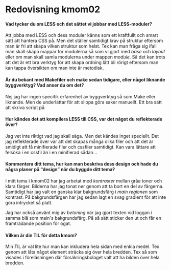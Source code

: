 ---
---
Redovisning kmom02
=========================


#### Vad tycker du om LESS och det sättet vi jobbar med LESS-moduler?
Att jobba med LESS och dess moduler känns som ett kraftfullt och smart sätt att hantera CSS på. Men det ställer samtidigt krav på struktur eftersom man är fri att skapa vilken struktur som helst. Tex kan man fråga sig ifall man skall skapa mappar för modulerna så som vi gjort med *base* och *layout* eller om man skall samla modulerna under mappen *module*. Så det kan trots att det är ett bra verktyg för att skapa ordning lätt bli rörigt eftersom man kan tappa översikten om man inte är metodisk.

#### Är du bekant med Makefiler och make sedan tidigare, eller något liknande byggverktyg? Vad anser du om det?
Nej jag har ingen specifik erfarenhet av byggverktyg så som Make eller liknande. Men de underlättar för att slippa göra saker manuellt. Ett bra sätt att skriva script på.

#### Hur kändes det att kompilera LESS till CSS, var det något du reflekterade över?
Jag vet inte riktigt vad jag skall säga. Men det kändes inget speciellt. Det jag reflekterade över var att det skapas många olika filer och att det är smidigt att få minifierade filer och cssfiler samtidigt. Kan vara lättare att felsöka i en cssfil än i en minifierad sådan...

#### Kommentera ditt tema, hur kan man beskriva dess design och hade du några planer på “design” när du byggde ditt tema?
I mitt tema i kmom02 har jag arbetat med *kontraster* mellan gråa toner och klara färger. Bilderna har jag tonat ner genom att ta bort en del av färgerna. Samtidigt har jag valt en ganska klar bakgrundsfärg i *main regionen* som kontrast. På bakgrundsfärgen har jag sedan lagt en svag gradient för att inte göra intrycket så platt.

Jag har också använt mig av *betoning* när jag gjort texten vid loggan i samma blå som main's bakgrundsfärg. På så sätt sticker den ut och får en framträdande position för ögat.

#### Vilken är din TIL för detta kmom?
Min TIL är väl lite hur man kan inkludera hela sidan med enkla medel. Tex genom att låta något element sträcka sig över hela bredden. Tex så som visades i föreläsningen där försäkringsbolaget valt att ha bilden över hela bredden.
